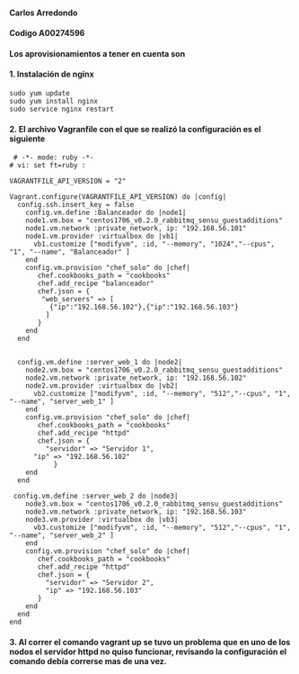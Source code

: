 #### Carlos Arredondo
#### Codigo A00274596

#### Los aprovisionamientos a tener en cuenta son
#### 1. Instalación de nginx

~~~
sudo yum update
sudo yum install nginx
sudo service nginx restart
~~~

#### 2. El archivo Vagranfile con el que se realizó la configuración es el siguiente

~~~
 # -*- mode: ruby -*-
# vi: set ft=ruby :

VAGRANTFILE_API_VERSION = "2"

Vagrant.configure(VAGRANTFILE_API_VERSION) do |config|
  config.ssh.insert_key = false
    config.vm.define :Balanceador do |node1|
    node1.vm.box = "centos1706_v0.2.0_rabbitmq_sensu_guestadditions"
    node1.vm.network :private_network, ip: "192.168.56.101"
    node1.vm.provider :virtualbox do |vb1|
      vb1.customize ["modifyvm", :id, "--memory", "1024","--cpus", "1", "--name", "Balanceador" ]
    end
    config.vm.provision "chef_solo" do |chef|
       chef.cookbooks_path = "cookbooks"
       chef.add_recipe "balanceador"
       chef.json = {
        "web_servers" => [
          {"ip":"192.168.56.102"},{"ip":"192.168.56.103"}
         ]
       }
    end
  end


  config.vm.define :server_web_1 do |node2|
    node2.vm.box = "centos1706_v0.2.0_rabbitmq_sensu_guestadditions"
    node2.vm.network :private_network, ip: "192.168.56.102"
    node2.vm.provider :virtualbox do |vb2|
      vb2.customize ["modifyvm", :id, "--memory", "512","--cpus", "1", "--name", "server_web_1" ]
    end
    config.vm.provision "chef_solo" do |chef|
       chef.cookbooks_path = "cookbooks"
       chef.add_recipe "httpd"
       chef.json = {
         "servidor" => "Servidor 1",
	  "ip" => "192.168.56.102"
		   }
    end
  end

 config.vm.define :server_web_2 do |node3|
    node3.vm.box = "centos1706_v0.2.0_rabbitmq_sensu_guestadditions"
    node3.vm.network :private_network, ip: "192.168.56.103"
    node3.vm.provider :virtualbox do |vb3|
      vb3.customize ["modifyvm", :id, "--memory", "512","--cpus", "1", "--name", "server_web_2" ]
    end
    config.vm.provision "chef_solo" do |chef|
       chef.cookbooks_path = "cookbooks"
       chef.add_recipe "httpd"
       chef.json = {
         "servidor" => "Servidor 2",
         "ip" => "192.168.56.103"
       }
    end
  end
end
~~~

#### 3. Al correr el comando vagrant up se tuvo un problema que en uno de los nodos el servidor httpd no quiso funcionar, revisando la configuración el comando debía correrse mas de una vez.


